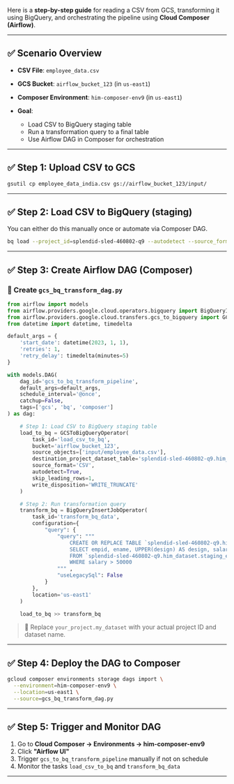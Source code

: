 Here is a **step-by-step guide** for reading a CSV from GCS, transforming it using BigQuery, and orchestrating the pipeline using **Cloud Composer (Airflow)**.

---

## ✅ Scenario Overview

* **CSV File**: `employee_data.csv`
* **GCS Bucket**: `airflow_bucket_123` (in `us-east1`)
* **Composer Environment**: `him-composer-env9` (in `us-east1`)
* **Goal**:

  * Load CSV to BigQuery staging table
  * Run a transformation query to a final table
  * Use Airflow DAG in Composer for orchestration

---

## ✅ Step 1: Upload CSV to GCS

```bash
gsutil cp employee_data_india.csv gs://airflow_bucket_123/input/
```

---

## ✅ Step 2: Load CSV to BigQuery (staging)

You can either do this manually once or automate via Composer DAG.

```bash
bq load --project_id=splendid-sled-460802-q9 --autodetect --source_format=CSV splendid-sled-460802-q9:him_dataset.staging_employees gs://airflow_bucket_123/input/employee_data.csv
```

---

## ✅ Step 3: Create Airflow DAG (Composer)

### 📝 Create `gcs_bq_transform_dag.py`

```python
from airflow import models
from airflow.providers.google.cloud.operators.bigquery import BigQueryInsertJobOperator
from airflow.providers.google.cloud.transfers.gcs_to_bigquery import GCSToBigQueryOperator
from datetime import datetime, timedelta

default_args = {
    'start_date': datetime(2023, 1, 1),
    'retries': 1,
    'retry_delay': timedelta(minutes=5)
}

with models.DAG(
    dag_id='gcs_to_bq_transform_pipeline',
    default_args=default_args,
    schedule_interval='@once',
    catchup=False,
    tags=['gcs', 'bq', 'composer']
) as dag:

    # Step 1: Load CSV to BigQuery staging table
    load_to_bq = GCSToBigQueryOperator(
        task_id='load_csv_to_bq',
        bucket='airflow_bucket_123',
        source_objects=['input/employee_data.csv'],
        destination_project_dataset_table='splendid-sled-460802-q9.him_dataset.staging_employees',
        source_format='CSV',
        autodetect=True,
        skip_leading_rows=1,
        write_disposition='WRITE_TRUNCATE'
    )

    # Step 2: Run transformation query
    transform_bq = BigQueryInsertJobOperator(
        task_id='transform_bq_data',
        configuration={
            "query": {
                "query": """
                    CREATE OR REPLACE TABLE `splendid-sled-460802-q9.him_dataset.final_employees` AS
                    SELECT empid, ename, UPPER(design) AS design, salary, city, state
                    FROM `splendid-sled-460802-q9.him_dataset.staging_employees`
                    WHERE salary > 50000
                """ ,
                "useLegacySql": False
            }
        },
        location='us-east1'
    )

    load_to_bq >> transform_bq

```

> 🔄 Replace `your_project.my_dataset` with your actual project ID and dataset name.

---

## ✅ Step 4: Deploy the DAG to Composer

```bash
gcloud composer environments storage dags import \
  --environment=him-composer-env9 \
  --location=us-east1 \
  --source=gcs_bq_transform_dag.py
```

---

## ✅ Step 5: Trigger and Monitor DAG

1. Go to **Cloud Composer → Environments → him-composer-env9**
2. Click **"Airflow UI"**
3. Trigger `gcs_to_bq_transform_pipeline` manually if not on schedule
4. Monitor the tasks `load_csv_to_bq` and `transform_bq_data`

---



